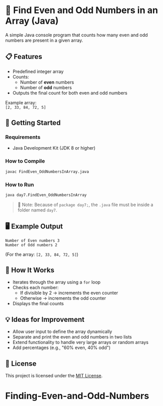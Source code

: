 
# 🔢 Find Even and Odd Numbers in an Array (Java)

A simple Java console program that counts how many even and odd numbers are present in a given array.

## 📋 Features

- Predefined integer array
- Counts:
  - Number of **even** numbers
  - Number of **odd** numbers
- Outputs the final count for both even and odd numbers

Example array:  
`[2, 33, 84, 72, 5]`

## 🚀 Getting Started

### Requirements

- Java Development Kit (JDK 8 or higher)

### How to Compile

```bash
javac FindEven_OddNumbersInArray.java
```

### How to Run

```bash
java day7.FindEven_OddNumbersInArray
```

> 📁 Note: Because of `package day7;`, the `.java` file must be inside a folder named `day7`.

## 🖥️ Example Output

```
Number of Even numbers 3
Number of Odd numbers 2
```

(For the array: `[2, 33, 84, 72, 5]`)

## 🧠 How It Works

- Iterates through the array using a `for` loop
- Checks each number:
  - If divisible by 2 → increments the even counter
  - Otherwise → increments the odd counter
- Displays the final counts

## 💡 Ideas for Improvement

- Allow user input to define the array dynamically
- Separate and print the even and odd numbers in two lists
- Extend functionality to handle very large arrays or random arrays
- Add percentages (e.g., "60% even, 40% odd")

## 📄 License

This project is licensed under the [MIT License](https://opensource.org/licenses/MIT).

# Finding-Even-and-Odd-Numbers
